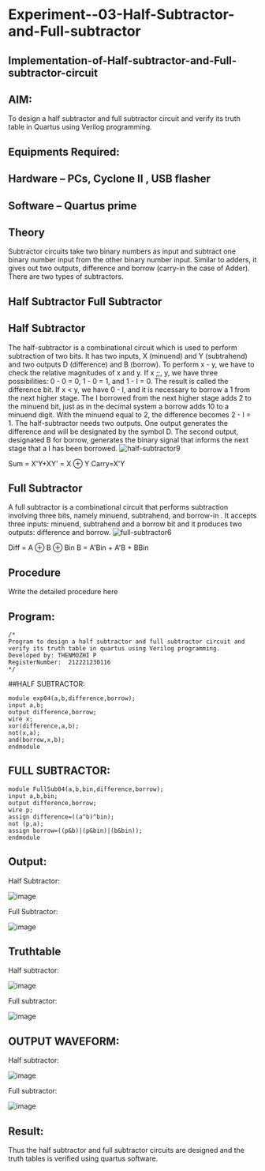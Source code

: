 # Experiment--03-Half-Subtractor-and-Full-subtractor
## Implementation-of-Half-subtractor-and-Full-subtractor-circuit
## AIM:
To design a half subtractor and full subtractor circuit and verify its truth table in Quartus using Verilog programming.

## Equipments Required:
## Hardware – PCs, Cyclone II , USB flasher
## Software – Quartus prime
## Theory
Subtractor circuits take two binary numbers as input and subtract one binary number input from the other binary number input. Similar to adders, it gives out two outputs, difference and borrow (carry-in the case of Adder). There are two types of subtractors.

## Half Subtractor Full Subtractor
## Half Subtractor
The half-subtractor is a combinational circuit which is used to perform subtraction of two bits. It has two inputs, X (minuend) and Y (subtrahend) and two outputs D (difference) and B (borrow). To perform x - y, we have to check the relative magnitudes of x and y. If x ;;, y, we have three possibilities: 0 - 0 = 0, 1 - 0 = 1, and 1 - I = 0. The result is called the difference bit. If x < y, we have 0 - I, and it is necessary to borrow a 1 from the next higher stage. The I borrowed from the next higher stage adds 2 to the minuend bit, just as in the decimal system a borrow adds 10 to a minuend digit. With the minuend equal to 2, the difference becomes 2 - I = 1. The half-subtractor needs two outputs. One output generates the difference and will be designated by the symbol D. The second output, designated B for borrow, generates the binary signal that informs the next stage that a I has been borrowed.
![half-subtractor9](https://user-images.githubusercontent.com/36288975/166112538-58c3bc7c-ee5d-4e6a-ac8d-8e8328efe27a.png)


Sum = X'Y+XY' = X ⊕ Y
Carry=X'Y

## Full Subtractor
A full subtractor is a combinational circuit that performs subtraction involving three bits, namely minuend, subtrahend, and borrow-in . It accepts three inputs: minuend, subtrahend and a borrow bit and it produces two outputs: difference and borrow. 
![full-subtractor6](https://user-images.githubusercontent.com/36288975/166112541-24c68359-3de8-4674-ae22-8272ffc385ed.png)


Diff = A ⊕ B ⊕ Bin B = A'Bin + A'B + BBin

## Procedure



Write the detailed procedure here 


## Program:
````
/*
Program to design a half subtractor and full subtractor circuit and verify its truth table in quartus using Verilog programming.
Developed by: THENMOZHI P
RegisterNumber:  212221230116
*/
`````
##HALF SUBTRACTOR:
```
module exp04(a,b,difference,borrow);
input a,b;
output difference,borrow;
wire x;
xor(difference,a,b);
not(x,a);
and(borrow,x,b);
endmodule

```
## FULL SUBTRACTOR:
```
module FullSub04(a,b,bin,difference,borrow);
input a,b,bin;
output difference,borrow;
wire p;
assign difference=((a^b)^bin);
not (p,a);
assign borrow=((p&b)|(p&bin)|(b&bin));
endmodule

```
## Output:

Half Subtractor:

![image](https://github.com/Thenmozhi-Palanisamy/Experiment--03-Half-Subtractor-and-Full-subtractor/assets/95198708/f6bc3d5f-3128-452d-951b-73eb70b48281)


Full Subtractor:

![image](https://github.com/Thenmozhi-Palanisamy/Experiment--03-Half-Subtractor-and-Full-subtractor/assets/95198708/74647a95-9c67-4a1d-9a01-10fa1876aa5f)


## Truthtable

Half subtractor:


![image](https://github.com/Thenmozhi-Palanisamy/Experiment--03-Half-Subtractor-and-Full-subtractor/assets/95198708/2d89af83-d022-415c-90e9-583daf67bae7)

Full subtractor:

![image](https://github.com/Thenmozhi-Palanisamy/Experiment--03-Half-Subtractor-and-Full-subtractor/assets/95198708/f5e4b26b-f638-41b1-b22e-983f454d4bba)



## OUTPUT WAVEFORM:

Half subtractor:

![image](https://github.com/Thenmozhi-Palanisamy/Experiment--03-Half-Subtractor-and-Full-subtractor/assets/95198708/7bea6682-50df-42d8-81c5-9018b01d2398)

Full subtractor:

![image](https://github.com/Thenmozhi-Palanisamy/Experiment--03-Half-Subtractor-and-Full-subtractor/assets/95198708/f6ce84c1-cb34-412b-a60c-f61f1792db28)


## Result:
Thus the half subtractor and full subtractor circuits are designed and the truth tables is verified using quartus software.
